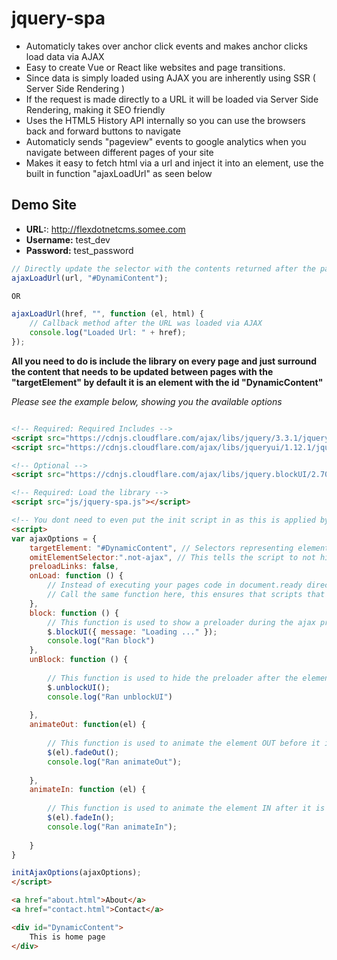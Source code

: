# jquery-spa
- Automaticly takes over anchor click events and makes anchor clicks load data via AJAX
- Easy to create Vue or React like websites and page transitions.
- Since data is simply loaded using AJAX you are inherently using SSR ( Server Side Rendering )
- If the request is made directly to a URL it will be loaded via Server Side Rendering, making it SEO friendly
- Uses the HTML5 History API internally so you can use the browsers back and forward buttons to navigate
- Automaticly sends "pageview" events to google analytics when you navigate between different pages of your site
- Makes it easy to fetch html via a url and inject it into an element, use the built in function "ajaxLoadUrl" as seen below

## Demo Site ##
- **URL:**: http://flexdotnetcms.somee.com
- **Username:** test_dev
- **Password:** test_password

```javascript
// Directly update the selector with the contents returned after the page is loaded via AJAX
ajaxLoadUrl(url, "#DynamiContent"); 

OR

ajaxLoadUrl(href, "", function (el, html) { 
	// Callback method after the URL was loaded via AJAX
	console.log("Loaded Url: " + href);
});
```

**All you need to do is include the library on every page and just surround the content that needs to be updated between pages with the "targetElement" by default it is an element with the id "DynamicContent"**

*Please see the example below, showing you the available options*

```html

<!-- Required: Required Includes -->
<script src="https://cdnjs.cloudflare.com/ajax/libs/jquery/3.3.1/jquery.min.js"></script>
<script src="https://cdnjs.cloudflare.com/ajax/libs/jqueryui/1.12.1/jquery-ui.min.js"></script>

<!-- Optional -->
<script src="https://cdnjs.cloudflare.com/ajax/libs/jquery.blockUI/2.70/jquery.blockUI.min.js"></script>

<!-- Required: Load the library -->
<script src="js/jquery-spa.js"></script>

<!-- You dont need to even put the init script in as this is applied by default on load -->
<script>
var ajaxOptions = {
	targetElement: "#DynamicContent", // Selectors representing elements that need to be replaced with updated content after ajax loads the data
	omitElementSelector:".not-ajax", // This tells the script to not hijack click events on elements that match this selector
	preloadLinks: false,
	onLoad: function () { 
		// Instead of executing your pages code in document.ready directly, create an init function and then call it from document.ready
		// Call the same function here, this ensures that scripts that execute in document.ready are re-executed
	},
	block: function () {		
		// This function is used to show a preloader during the ajax process and before the elements are replaced with updated content
		$.blockUI({ message: "Loading ..." });
		console.log("Ran block")
	},
	unBlock: function () {
	
		// This function is used to hide the preloader after the element is replaced with new content
		$.unblockUI();
		console.log("Ran unblockUI")
	
	},      
	animateOut: function(el) {
	
		// This function is used to animate the element OUT before it is replaced with new content
		$(el).fadeOut();
		console.log("Ran animateOut");
	
	},
	animateIn: function (el) {
	
		// This function is used to animate the element IN after it is replaced with new content
		$(el).fadeIn();
		console.log("Ran animateIn");
	
	}
}

initAjaxOptions(ajaxOptions);
</script>

<a href="about.html">About</a>
<a href="contact.html">Contact</a>

<div id="DynamicContent">
	This is home page
</div>

```
